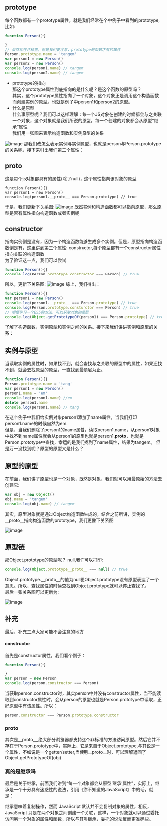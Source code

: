 ## prototype
每个函数都有一个prototype属性，就是我们经常在个中例子中看到的prototype,比如:
```js
function Person(){

}
// 虽然写在注释里，但是我们要注意，prototype是函数才有的属性
Person.prototype.name = 'tangem'
var person1 = new Person()
var person2 = new Person()
console.log(person1.name) // tangem
console.log(person2.name) // tangem
```
- prototype的指向  
那这个prototype属性到底指向的是什么呢？是这个函数的原型吗？  
其实，这个prototype属性指向了一个对象，这个对象正是调用这个构造函数而创建实例的原型。也就是例子中person1和person2的原型。  
- 什么是原型  
  什么事原型呢？我们可以这样理解：每一个JS对象在创建的时候都会与之关联一个对象，这个对象就是我们所说的原型。每一个创建的对象都会从原型“继承”属性  
我们用一张图来表示构造函数和实例原型的关系

![image](./img/prototype1.png)
那我们改怎么表示实例与实例原型，也就是person与Person.prototype的关系呢，接下来引出我们第二个属性：
## __proto__
这是每个js对象都具有的属性(除了null)，这个属性指向该对象的原型

```JS
function Person(){}
var person1 = new Person()
console.log(person1.__proto__ === Person.prototype) // true
```
于是，我们更新下关系图:
![image](./img/prototype2.png)
既然实例和构造函数都可以指向原型，那么原型是否有属性指向构造函数或者实例呢

## constructor
指向实例倒是没有，因为一个构造函数能够生成多个实例。但是，原型指向构造函数倒是有，这里讲到第三个属性: constructor,每个原型都有一个constructor属性指向关联的构造函数  
为了验证这一点，我们可以尝试
```js
function Person(){}
console.log(Person.prototype.constructor === Person) // true
```
所以，更新下关系图:
![image](./img/prototype3.png)
综上，我们得出：
```js
function Person(){}
var person1 = new Person()
console.log(person1.__proto__ === Person.prototype) // true
console.log(Person.prototype.consturctor === Person) // true
// 顺便学习一个ES5的方法，可以获取对象的原型
console.log(Object.getPrototypeOf(person1) === Person.prototype) // true
```
了解了构造函数，实例原型和实例之间的关系。接下来我们讲讲实例和原型的关系：
## 实例与原型 
当读取实例的属性时，如果找不到，就会查找与之关联的原型中的属性，如果还找不到，就会去找原型的原型，一直找到最顶层为止。
```js
function Person(){}
Person.prototype.name = 'tang'
var person1 = new Person()
person1.name = 'em'
console.log(person1.name) //em
delete person1.name
console.log(person1.name) // tang
``` 
在这个例子中我们给实例对象person1添加了name属性，当我们打印person1.name的时候自然为em.  
但是，当我们删除了person1的name属性，读取person1.name，从person1对象中找不到name属性就会从person1的原型也就是person1.__proto__，也就是Person.prototype中查找，幸运的是我们找到了name属性，结果为tangem。
但是万一没找到呢？原型的原型又是什么？  
## 原型的原型
在前面，我们讲了原型也是一个对象，既然是对象，我们就可以用最原始的方法去创建它:
```js
var obj = new Object()
obj.name = 'tangem'
console.log(obj.name) // tangem
```
其实，原型对象就是通过Object构造函数生成的，结合之前所讲，实例的__proto__指向构造函数的prototype，我们更像下关系图

![image](./img/prototype4.png)

## 原型链
那Object.prototype的原型呢？
null,我们可以打印:
```js
console.log(Object.prototype__proto__ === null) // true
```
Object.prototype.__proto__的值为null更Object.prototype没有原型表达了一个意思。所以，查找属性的时候查找到Object.prototype就可以停止查找了。  
最后一张关系图可以更新为:

![image](./img/prototype5.png)

## 补充
最后，补充三点大家可能不会注意的地方
#### constructor
首先是constructor属性，我们看个例子：
```js
function Person(){

}
var person = new Person
console.log(person.constructor === Person)
```
当获取person.constructor时，其实person中并没有constructor属性，当不能读取到constructor属性时，会从person的原型也就是Person.prototype中读取，正好原型中有该属性。所以：
```js
person.constructor === Person.prototype.constructor
```
### __proto__
其次是__proto__,绝大部分浏览器都支持这个非标准的方法访问原型。然后它并不存在于Person.prototype中，实际上，它是来自于Object.prototype,与其说是一个属性，不如说是一个getter/setter,当使用__proto__时，可以理解返回了Object.getPrototypeOf(obj)
### 真的是继承吗
最后是关于继承，前面我们讲到“每一个对象都会从原型‘继承’属性”，实际上，继承是一个十分具有迷惑性的说法，引用《你不知道的JavaScript》中的话，就是：

继承意味着复制操作，然而 JavaScript 默认并不会复制对象的属性，相反，JavaScript 只是在两个对象之间创建一个关联，这样，一个对象就可以通过委托访问另一个对象的属性和函数，所以与其叫继承，委托的说法反而更准确些。